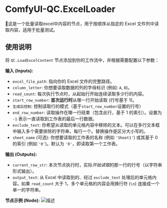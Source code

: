 # ComfyUI-QC.ExcelLoader

🚀这是一个批量读取excel中内容的节点，用于按顺序从指定的 Excel 文件列中读取内容，适用于批量测试。

## 使用说明

将 `QC.LoadExcelContent` 节点添加到你的工作流中，并根据需要配置以下参数：

**输入 (Inputs):**

*   `excel_file_path`: 指向你的 Excel 文件的完整路径。
*   `column_letter`: 你想要读取数据的列的字母标识 (例如: `A`, `B`)。
*   `read_count`: 每次执行节点时，从起始行开始连续读取多少行的内容。
*   `start_row_number`: **首次运行时**从哪一行开始读取 (行号基于 1)。
*   `生成后控制`: 控制读取行的模式（基于`start_row_number`设置的行号）
*   `end_row_number`: 读取操作在哪一行结束（包含此行，基于 1 的索引）。设置为 `-1` 表示一直读取到工作表的最后一行数据。
*   `exclude_text`: 你希望从读取的单元格内容中移除的文本。可以在多行文本框中输入多个需要排除的字符串，每行一个。替换操作是区分大小写的。
*   `sheet_name` (可选): 你想要读取的工作表的名称 (例如 `'Sheet1'`) 或其基于 0 的索引 (例如 `'0'`)。默认为 `'0'`，即读取第一个工作表。

**输出 (Outputs):**

*   `current_row_str`: 本次节点执行时，实际*开始读取*的那一行的行号（以字符串形式输出）。
*   `output_text`: 从 Excel 中读取到的、经过 `exclude_text` 处理后的单元格内容。如果 `read_count` 大于 1，多个单元格的内容会用换行符 (`\n`) 连接成一个单一的字符串。

**节点示例 (Node):**
![描述](images/文件名.png)

